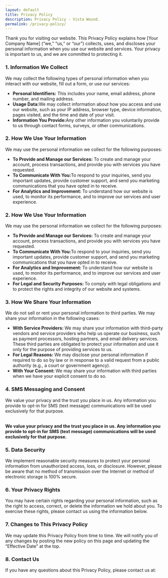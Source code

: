 ```yaml
---
layout: default
title: Privacy Policy
description: Privacy Policy - Vista Wound.
permalink: /privacy-policy/
---
```


<section class="policy-area">
        <div class="container">
            <div class="mb-4">
                <p>Thank you for visiting our website. This Privacy Policy explains how [Your Company Name] (“we,” “us,” or “our”) collects, uses, and discloses your personal information when you use our website and services. Your privacy is important to us, and we are committed to protecting it.</p>
            </div>
            <div class="mb-4">
                <h3 class="mb-2">1. Information We Collect</h3>
                <p>We may collect the following types of personal information when you interact with our website, fill out a form, or use our services:</p>
                <ul class="ml-5 mt-4 policy-list">
                    <li><i class="far fa-check"></i><b>Personal Identifiers:</b> This includes your name, email address, phone number, and mailing address.</li>
                    <li><i class="far fa-check"></i><b>Usage Data:</b>We may collect information about how you access and use our website, such as your IP address, browser type, device information, pages visited, and the time and date of your visit.</li>
                    <li><i class="far fa-check"></i><b>Information You Provide:</b>Any other information you voluntarily provide to us through contact forms, surveys, or other communications.</li>
                </ul>
            </div>
            <div class="mb-4">
                <h3 class="mb-2">2. How We Use Your Information</h3>
                <p>We may use the personal information we collect for the following purposes:</p>
                <ul class="ml-5 mt-4 policy-list">
                    <li><i class="far fa-check"></i><b>To Provide and Manage our Services:</b> To create and manage your account, process transactions, and provide you with services you have requested.</li>
                    <li><i class="far fa-check"></i><b>To Communicate With You:</b>To respond to your inquiries, send you important updates, provide customer support, and send you marketing communications that you have opted in to receive.</li>
                    <li><i class="far fa-check"></i><b>For Analytics and Improvement: </b>To understand how our website is used, to monitor its performance, and to improve our services and user experience.</li>
                </ul>
            </div>
            <div class="mb-4">
                <h3 class="mb-2">2. How We Use Your Information</h3>
                <p>We may use the personal information we collect for the following purposes:</p>
                <ul class="ml-5 mt-4 policy-list">
                    <li><i class="far fa-check"></i><b>To Provide and Manage our Services:</b> To create and manage your account, process transactions, and provide you with services you have requested.</li>
                    <li><i class="far fa-check"></i><b>To Communicate With You:</b>To respond to your inquiries, send you important updates, provide customer support, and send you marketing communications that you have opted in to receive.</li>
                    <li><i class="far fa-check"></i><b>For Analytics and Improvement: </b>To understand how our website is used, to monitor its performance, and to improve our services and user experience.</li>
                    <li><i class="far fa-check"></i><b>For Legal and Security Purposes: </b>To comply with legal obligations and to protect the rights and integrity of our website and systems.</li>
                </ul>
            </div>
            <div class="mb-4">
                <h3 class="mb-2">3. How We Share Your Information</h3>
                <p>We do not sell or rent your personal information to third parties. We may share your information in the following cases:</p>
                <ul class="ml-5 mt-4 policy-list">
                    <li><i class="far fa-check"></i><b>With Service Providers: </b>We may share your information with third-party vendors and service providers who help us operate our business, such as payment processors, hosting partners, and email delivery services. These third parties are obligated to protect your information and use it only for the purpose of providing services to us.</li>
                    <li><i class="far fa-check"></i><b>For Legal Reasons: </b>We may disclose your personal information if required to do so by law or in response to a valid request from a public authority (e.g., a court or government agency).</li>
                    <li><i class="far fa-check"></i><b>With Your Consent: </b>We may share your information with third parties when we have your explicit consent to do so.</li>
                </ul>
            </div>
            <div class="mb-4">
                <h3 class="mb-2">4. SMS Messaging and Consent </h3>
                <p>We value your privacy and the trust you place in us. Any information you provide to opt-in for SMS (text message) communications will be used exclusively for that purpose.</p>
                <br />
                <b>We value your privacy and the trust you place in us. Any information you provide to opt-in for SMS (text message) communications will be used exclusively for that purpose.</b>
            </div>
            <div class="mb-4">
                <h3 class="mb-2">5. Data Security </h3>
                <p>We implement reasonable security measures to protect your personal information from unauthorized access, loss, or disclosure. However, please be aware that no method of transmission over the Internet or method of electronic storage is 100% secure.</p>
            </div>
            <div class="mb-4">
                <h3 class="mb-2">6. Your Privacy Rights </h3>
                <p>You may have certain rights regarding your personal information, such as the right to access, correct, or delete the information we hold about you. To exercise these rights, please contact us using the information below.</p>
            </div>
            <div class="mb-4">
                <h3 class="mb-2">7. Changes to This Privacy Policy </h3>
                <p>We may update this Privacy Policy from time to time. We will notify you of any changes by posting the new policy on this page and updating the “Effective Date” at the top.</p>
            </div>
            <div class="mb-4">
                <h3 class="mb-2">8. Contact Us </h3>
                <p>If you have any questions about this Privacy Policy, please contact us at: </p>
            </div>
            <!-- <div class="mb-4">
                <p>
                    <label>
                    <input type="checkbox" name="sms_consent" id="sms_consent" required>
                    By checking this box, I agree to the <a href="{{'/' | relative_url}}privacy-policy" target="_blank">Privacy Policy</a> 
                    and consent to receive text messages at the number provided. 
                    Message and data rates may apply.
                    </label>
                </p>
            </div> -->
        </div>
    </section>
